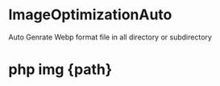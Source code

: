 # ImageOptimizationAuto
Auto Genrate Webp format file in all directory or subdirectory


# php img {path}
